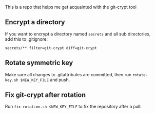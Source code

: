 This is a repo that helps me get acquainted with the git-crypt tool

Encrypt a directory
---

If you want to encrypt a directory named `secrets` and all sub directories, add this to .gitignore:

	secrets/** filter=git-crypt diff=git-crypt

Rotate symmetric key
---

Make sure all changes to .gitattributes are committed, then run `rotate-key.sh $NEW_KEY_FILE` and push.

Fix git-crypt after rotation
---

Run `fix-rotation.sh $NEW_KEY_FILE` to fix the repository after a pull.
